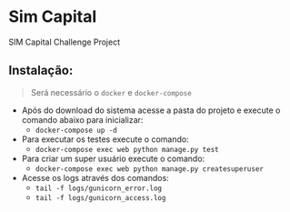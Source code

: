# Sim Capital
SIM Capital Challenge Project


## Instalação:
> Será necessário o `docker` e `docker-compose`

- Após do download do sistema acesse a pasta do projeto e execute o comando abaixo para inicializar:
    - `docker-compose up -d`
- Para executar os testes execute o comando:
    - `docker-compose exec web python manage.py test`
- Para criar um super usuário execute o comando:
    - `docker-compose exec web python manage.py createsuperuser`
- Acesse os logs através dos comandos:
    - `tail -f logs/gunicorn_error.log`
    - `tail -f logs/gunicorn_access.log`